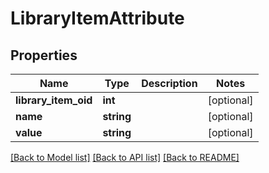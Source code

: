 # LibraryItemAttribute

## Properties
Name | Type | Description | Notes
------------ | ------------- | ------------- | -------------
**library_item_oid** | **int** |  | [optional] 
**name** | **string** |  | [optional] 
**value** | **string** |  | [optional] 

[[Back to Model list]](../README.md#documentation-for-models) [[Back to API list]](../README.md#documentation-for-api-endpoints) [[Back to README]](../README.md)


